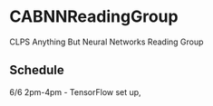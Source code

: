 # CABNNReadingGroup

CLPS Anything But Neural Networks Reading Group

Schedule
--------
6/6 2pm-4pm - TensorFlow set up, 
